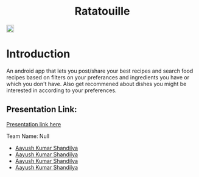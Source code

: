 <h1 align="center">Ratatouille</h1>
<p align="center">
</p>

<a href="https://hack36.com"> <img src="http://bit.ly/BuiltAtHack36" height=20px> </a>

# Introduction

An android app that lets you post/share your best recipes and search food recipes based on filters on your preferances and ingredients you have or which you don't have.
Also get recommened about dishes you might be interested in according to your preferences.

## Presentation Link:
  <a href="https://docs.google.com/presentation/d/1ejRPP7dfhKtMEmDf_YVy83sp2sQ44DSbkS_ryOTR0Qk/edit?usp=sharing"> Presentation link here </a>
  
  
Team Name: Null

* [Aayush Kumar Shandilya](https://github.com/hey-aayush)
* [Aayush Kumar Shandilya](https://github.com/hey-aayush)
* [Aayush Kumar Shandilya](https://github.com/hey-aayush)
* [Aayush Kumar Shandilya](https://github.com/hey-aayush)
